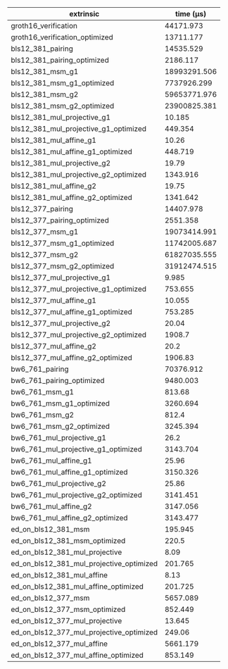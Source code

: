 | extrinsic                                | time (µs)    |
| ---------------------------------------- | ------------ |
| groth16_verification                     | 44171.973    |
| groth16_verification_optimized           | 13711.177    |
| bls12_381_pairing                        | 14535.529    |
| bls12_381_pairing_optimized              | 2186.117     |
| bls12_381_msm_g1                         | 18993291.506 |
| bls12_381_msm_g1_optimized               | 7737926.299  |
| bls12_381_msm_g2                         | 59653771.976 |
| bls12_381_msm_g2_optimized               | 23900825.381 |
| bls12_381_mul_projective_g1              | 10.185       |
| bls12_381_mul_projective_g1_optimized    | 449.354      |
| bls12_381_mul_affine_g1                  | 10.26        |
| bls12_381_mul_affine_g1_optimized        | 448.719      |
| bls12_381_mul_projective_g2              | 19.79        |
| bls12_381_mul_projective_g2_optimized    | 1343.916     |
| bls12_381_mul_affine_g2                  | 19.75        |
| bls12_381_mul_affine_g2_optimized        | 1341.642     |
| bls12_377_pairing                        | 14407.978    |
| bls12_377_pairing_optimized              | 2551.358     |
| bls12_377_msm_g1                         | 19073414.991 |
| bls12_377_msm_g1_optimized               | 11742005.687 |
| bls12_377_msm_g2                         | 61827035.555 |
| bls12_377_msm_g2_optimized               | 31912474.515 |
| bls12_377_mul_projective_g1              | 9.985        |
| bls12_377_mul_projective_g1_optimized    | 753.655      |
| bls12_377_mul_affine_g1                  | 10.055       |
| bls12_377_mul_affine_g1_optimized        | 753.285      |
| bls12_377_mul_projective_g2              | 20.04        |
| bls12_377_mul_projective_g2_optimized    | 1908.7       |
| bls12_377_mul_affine_g2                  | 20.2         |
| bls12_377_mul_affine_g2_optimized        | 1906.83      |
| bw6_761_pairing                          | 70376.912    |
| bw6_761_pairing_optimized                | 9480.003     |
| bw6_761_msm_g1                           | 813.68       |
| bw6_761_msm_g1_optimized                 | 3260.694     |
| bw6_761_msm_g2                           | 812.4        |
| bw6_761_msm_g2_optimized                 | 3245.394     |
| bw6_761_mul_projective_g1                | 26.2         |
| bw6_761_mul_projective_g1_optimized      | 3143.704     |
| bw6_761_mul_affine_g1                    | 25.96        |
| bw6_761_mul_affine_g1_optimized          | 3150.326     |
| bw6_761_mul_projective_g2                | 25.86        |
| bw6_761_mul_projective_g2_optimized      | 3141.451     |
| bw6_761_mul_affine_g2                    | 3147.056     |
| bw6_761_mul_affine_g2_optimized          | 3143.477     |
| ed_on_bls12_381_msm                      | 195.945      |
| ed_on_bls12_381_msm_optimized            | 220.5        |
| ed_on_bls12_381_mul_projective           | 8.09         |
| ed_on_bls12_381_mul_projective_optimized | 201.765      |
| ed_on_bls12_381_mul_affine               | 8.13         |
| ed_on_bls12_381_mul_affine_optimized     | 201.725      |
| ed_on_bls12_377_msm                      | 5657.089     |
| ed_on_bls12_377_msm_optimized            | 852.449      |
| ed_on_bls12_377_mul_projective           | 13.645       |
| ed_on_bls12_377_mul_projective_optimized | 249.06       |
| ed_on_bls12_377_mul_affine               | 5661.179     |
| ed_on_bls12_377_mul_affine_optimized     | 853.149      |
